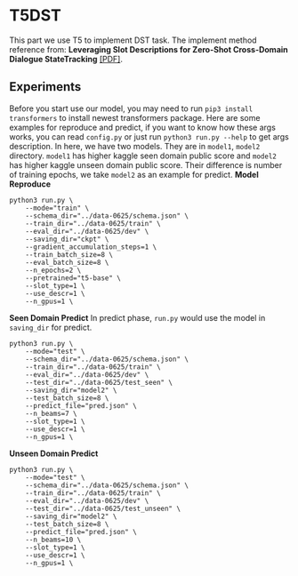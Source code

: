 # T5DST

This part we use T5 to implement DST task. The implement method reference from:
**Leveraging Slot Descriptions for Zero-Shot Cross-Domain Dialogue StateTracking** [[PDF]](https://www.aclweb.org/anthology/2021.naacl-main.448.pdf).

## Experiments
Before you start use our model, you may need to run `pip3 install transformers` to install newest transformers package.
Here are some examples for reproduce and predict, if you want to know how these args works, you can read `config.py` or just run `python3 run.py --help` to get args description.
In here, we have two models. They are in `model1`, `model2` directory. `model1` has higher kaggle seen domain public score and `model2` has higher kaggle unseen domain public score. Their difference is number of training epochs, we take `model2` as an example for predict.
**Model Reproduce**
```console
python3 run.py \
	--mode="train" \
	--schema_dir="../data-0625/schema.json" \
	--train_dir="../data-0625/train" \
	--eval_dir="../data-0625/dev" \
	--saving_dir="ckpt" \
	--gradient_accumulation_steps=1 \
	--train_batch_size=8 \
	--eval_batch_size=8 \
	--n_epochs=2 \
	--pretrained="t5-base" \
	--slot_type=1 \
	--use_descr=1 \
	--n_gpus=1 \
```
**Seen Domain Predict**
In predict phase, `run.py` would use the model in `saving_dir` for predict.
```console
python3 run.py \
	--mode="test" \
	--schema_dir="../data-0625/schema.json" \
	--train_dir="../data-0625/train" \
	--eval_dir="../data-0625/dev" \
	--test_dir="../data-0625/test_seen" \
	--saving_dir="model2" \
	--test_batch_size=8 \
	--predict_file="pred.json" \
	--n_beams=7 \
	--slot_type=1 \
	--use_descr=1 \
	--n_gpus=1 \
```
**Unseen Domain Predict**
```console
python3 run.py \
	--mode="test" \
	--schema_dir="../data-0625/schema.json" \
	--train_dir="../data-0625/train" \
	--eval_dir="../data-0625/dev" \
	--test_dir="../data-0625/test_unseen" \
	--saving_dir="model2" \
	--test_batch_size=8 \
	--predict_file="pred.json" \
	--n_beams=10 \
	--slot_type=1 \
	--use_descr=1 \
	--n_gpus=1 \
```
